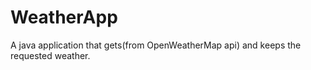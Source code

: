 # WeatherApp
A java application that gets(from OpenWeatherMap api) and keeps the requested weather.

